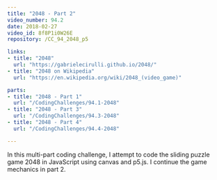 ```yaml
---
title: "2048 - Part 2"
video_number: 94.2
date: 2018-02-27
video_id: 8f8P1i0W26E
repository: /CC_94_2048_p5

links:
- title: "2048"
  url: "https://gabrielecirulli.github.io/2048/"
- title: "2048 on Wikipedia"
  url: "https://en.wikipedia.org/wiki/2048_(video_game)"

parts:
- title: "2048 - Part 1"
  url: "/CodingChallenges/94.1-2048"
- title: "2048 - Part 3"
  url: "/CodingChallenges/94.3-2048"
- title: "2048 - Part 4"
  url: "/CodingChallenges/94.4-2048"

---
```


In this multi-part coding challenge, I attempt to code the sliding puzzle game 2048 in JavaScript using canvas and p5.js. I continue the game mechanics in part 2.
